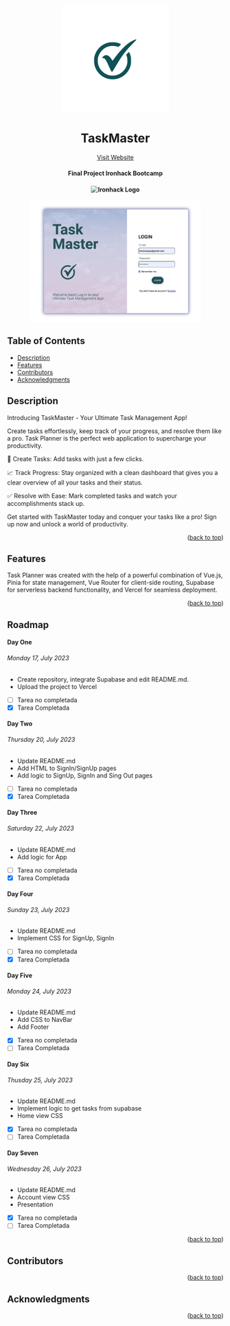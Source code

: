 <div align="center">
<img alt="Final Project Website" title="website" src="/assets/TaskMaster.png" width="250">
<h1 align="center">TaskMaster </h1>
<a align="center" href="https://final-project-romy-ver.vercel.app/auth/login">Visit Website</a>

<h4 align="center">
  Final Project Ironhack Bootcamp
<h4>
<p align="center">
<img align="center" src="https://globalm.io/wp-content/uploads/2021/10/Ironhack-300x300.png" alt="Ironhack Logo" width="70">
</div>

<div align="center">
<img alt="Sign In View" src="/assets/signIn.png" width="400">
</div>

## Table of Contents

- [Description](#description)
- [Features](#features)
- [Contributors](#contributors)
- [Acknowledgments](#acknowledgments)


## Description

Introducing TaskMaster - Your Ultimate Task Management App!

Create tasks effortlessly, keep track of your progress, and resolve them like a pro. Task Planner is the perfect web application to supercharge your productivity.

🚀 Create Tasks: Add tasks with just a few clicks. 

📈 Track Progress: Stay organized with a clean dashboard that gives you a clear overview of all your tasks and their status.

✅ Resolve with Ease: Mark completed tasks and watch your accomplishments stack up.

Get started with TaskMaster today and conquer your tasks like a pro! Sign up now and unlock a world of productivity.

<p align="right">(<a href="#readme-top">back to top</a>)</p>

## Features

Task Planner was created with the help of a powerful combination of Vue.js, Pinia for state management, Vue Router for client-side routing, Supabase for serverless backend functionality, and Vercel for seamless deployment.

<p align="right">(<a href="#readme-top">back to top</a>)</p>

## Roadmap

#### Day One

###### Monday 17, July 2023 

* Create repository, integrate Supabase and edit README.md. 
* Upload the project to Vercel

- [ ] Tarea no completada
- [x] Tarea Completada

#### Day Two

###### Thursday 20, July 2023 

* Update README.md
* Add HTML to SignIn/SignUp pages
* Add logic to SignUp, SignIn and Sing Out pages

- [ ] Tarea no completada
- [x] Tarea Completada

#### Day Three

###### Saturday 22, July 2023 

* Update README.md
* Add logic for App

- [ ] Tarea no completada
- [x] Tarea Completada

#### Day Four

###### Sunday 23, July 2023 

* Update README.md
* Implement CSS for SignUp, SignIn

- [ ] Tarea no completada
- [x] Tarea Completada

#### Day Five

###### Monday 24, July 2023 

* Update README.md
* Add CSS to NavBar
* Add Footer

- [x] Tarea no completada
- [ ] Tarea Completada

#### Day Six

###### Thusday 25, July 2023 

* Update README.md
* Implement logic to get tasks from supabase
* Home view CSS

- [x] Tarea no completada
- [ ] Tarea Completada

#### Day Seven

###### Wednesday 26, July 2023 

* Update README.md
* Account view CSS
* Presentation

- [x] Tarea no completada
- [ ] Tarea Completada

<p align="right">(<a href="#readme-top">back to top</a>)</p>


## Contributors



<p align="right">(<a href="#readme-top">back to top</a>)</p>

## Acknowledgments

<p align="right">(<a href="#readme-top">back to top</a>)</p>

